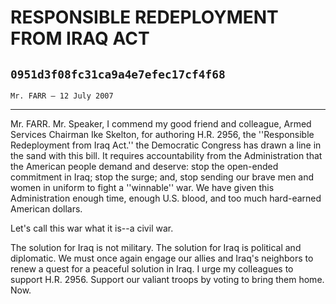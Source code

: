 # RESPONSIBLE REDEPLOYMENT FROM IRAQ ACT
## `0951d3f08fc31ca9a4e7efec17cf4f68`
`Mr. FARR — 12 July 2007`

---


Mr. FARR. Mr. Speaker, I commend my good friend and colleague, Armed 
Services Chairman Ike Skelton, for authoring H.R. 2956, the 
''Responsible Redeployment from Iraq Act.'' the Democratic Congress has 
drawn a line in the sand with this bill. It requires accountability 
from the Administration that the American people demand and deserve: 
stop the open-ended commitment in Iraq; stop the surge; and, stop 
sending our brave men and women in uniform to fight a ''winnable'' war. 
We have given this Administration enough time, enough U.S. blood, and 
too much hard-earned American dollars.

Let's call this war what it is--a civil war.

The solution for Iraq is not military. The solution for Iraq is 
political and diplomatic. We must once again engage our allies and 
Iraq's neighbors to renew a quest for a peaceful solution in Iraq. I 
urge my colleagues to support H.R. 2956. Support our valiant troops by 
voting to bring them home. Now.